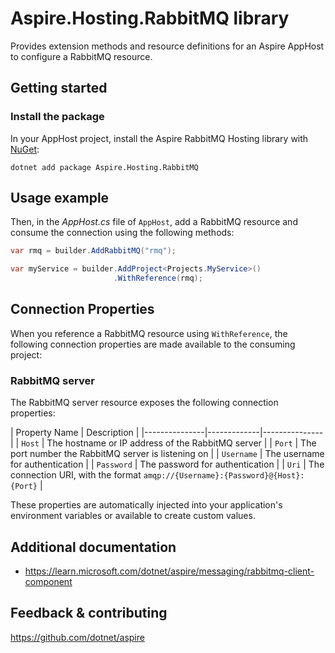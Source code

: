 # Aspire.Hosting.RabbitMQ library

Provides extension methods and resource definitions for an Aspire AppHost to configure a RabbitMQ resource.

## Getting started

### Install the package

In your AppHost project, install the Aspire RabbitMQ Hosting library with [NuGet](https://www.nuget.org):

```dotnetcli
dotnet add package Aspire.Hosting.RabbitMQ
```

## Usage example

Then, in the _AppHost.cs_ file of `AppHost`, add a RabbitMQ resource and consume the connection using the following methods:

```csharp
var rmq = builder.AddRabbitMQ("rmq");

var myService = builder.AddProject<Projects.MyService>()
                       .WithReference(rmq);
```

## Connection Properties

When you reference a RabbitMQ resource using `WithReference`, the following connection properties are made available to the consuming project:

### RabbitMQ server

The RabbitMQ server resource exposes the following connection properties:

| Property Name | Description |
|---------------|-------------|---------------|
| `Host` | The hostname or IP address of the RabbitMQ server |
| `Port` | The port number the RabbitMQ server is listening on |
| `Username` | The username for authentication |
| `Password` | The password for authentication |
| `Uri` | The connection URI, with the format `amqp://{Username}:{Password}@{Host}:{Port}` |

These properties are automatically injected into your application's environment variables or available to create custom values.

## Additional documentation

* https://learn.microsoft.com/dotnet/aspire/messaging/rabbitmq-client-component

## Feedback & contributing

https://github.com/dotnet/aspire
